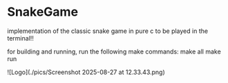 # SnakeGame
implementation of the classic snake game in pure c to be played in the terminal!!

for building and running, run the following make commands:
make all
make run

![Logo](./pics/Screenshot 2025-08-27 at 12.33.43.png)

